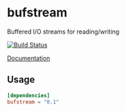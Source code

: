 bufstream
=========

Buffered I/O streams for reading/writing

[![Build Status](https://travis-ci.org/alexcrichton/bufstream.svg?branch=master)](https://travis-ci.org/rust-lang/bufstream)

[Documentation](http://alexcrichton.com/bufstream)

## Usage

```toml
[dependencies]
bufstream = "0.1"
```
